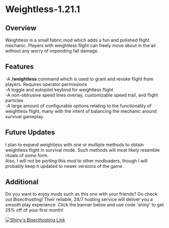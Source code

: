 # Weightless-1.21.1

## Overview
Weightless is a small fabric mod which adds a fun and polished flight mechanic. Players with weightless flight can freely move about in the air without any worry of impending fall damage.

## Features
-A **/weightless** command which is used to grant and revoke flight from players. Requires operator permissions  
-A toggle and autopilot keybind for weightless flight  
-A non-obtrusive speed lines overlay, customizable speed trail, and flight particles  
-A large amount of configurable options relating to the functionality of weightless flight, many with the intent of balancing the mechanic around survival gameplay

## Future Updates
I plan to expand weightless with one or multiple methods to obtain weightless flight in survival mode. Such methods will most likely resemble rituals of some form.  
Also, I will not be porting this mod to other modloaders, though I will probably keep it updated to newer versions of the game.

## Additional
Do you want to enjoy mods such as this one with your friends? Go check out Bisecthosting! Their reliable, 24/7 hosting service will deliver you a smooth play experience. Click the banner below and use code 'shiny' to get 25% off of your first month!

[![Shiny's Bisecthosting Link](https://www.bisecthosting.com/partners/custom-banners/44fb594f-f7ee-4c9f-9a05-cc099a126e6b.webp)](https://bisecthosting.com/shiny)
